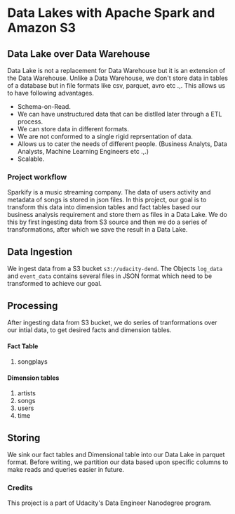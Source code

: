 # Data Lakes with Apache Spark and Amazon S3

## Data Lake over Data Warehouse

Data Lake is not a replacement for Data Warehouse but it is an extension of the Data Warehouse. Unlike a Data Warehouse, we don't store data in tables of a database but in file formats like csv, parquet, avro etc .,. This allows us to have following advantages.

- Schema-on-Read.
- We can have unstructured data that can be distlled later through a ETL process.
- We can store data in different formats.
- We are not conformed to a single rigid reprsentation of data.
- Allows us to cater the needs of different people. (Business Analyts, Data Analysts, Machine Learning Engineers etc .,.)
- Scalable.

### Project workflow

Sparkify is a music streaming company. The data of users activity and metadata of songs is stored in json files. In this project, our goal is to transform this data into dimension tables and fact tables based our business analysis requirement and store them as files in a Data Lake. We do this by first ingesting data from S3 source and then we do a series of transformations, after which we save the result in a Data Lake.

## Data Ingestion

We ingest data from a S3 bucket `s3://udacity-dend`. The Objects `log_data` and `event_data` contains several files in JSON format which need to be transformed to achieve our goal.

## Processing

After ingesting data from S3 bucket, we do series of tranformations over our intial data, to get desired facts and dimension tables.

#### Fact Table

1.  songplays

#### Dimension tables

1.  artists
2.  songs
3.  users
4.  time

## Storing

We sink our fact tables and Dimensional table into our Data Lake in parquet format. Before writing, we partition our data based upon specific columns to make reads and queries easier in future.

### Credits

This project is a part of Udacity's Data Engineer Nanodegree program.
